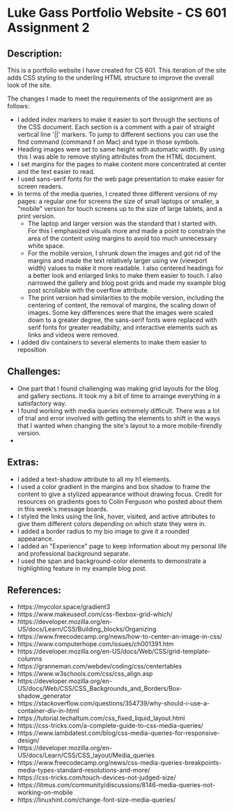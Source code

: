 <h1>Luke Gass Portfolio Website - CS 601 Assignment 2</h1>

<h2>Description:</h2>
    <p>This is a portfolio website I have created for CS 601. This iteration of the site adds CSS styling to the underling HTML structure to improve the overall look of the site.</p>
    <p>The changes I made to meet the requirements of the assignment are as follows:</p>
    <ul>
    <li>I added index markers to make it easier to sort through the sections of the CSS document. Each section is a comment with a pair of straight vertical line '||' markers. To jump to different sections you can use the find command (command f on Mac) and type in those symbols.</li>
    <li>Heading images were set to same height with automatic width. By using this I was able to remove styling attributes from the HTML document.</li>
    <li>I set margins for the pages to make content more concentrated at center
        and the text easier to read.</li>
    <li>I used sans-serif fonts for the web page presentation to make easier for screen readers.</li>
    <li>In terms of the media queries, I created three different versions of my pages: a regular one for screens the size of small laptops or smaller, a "mobile" version for touch screens up to the size of large tablets, and a print version.
        <ul>
            <li>The laptop and larger version was the standard that I started with. For this I emphasized visuals more and made a point to constrain the area of the content using margins to avoid too much unnecessary white space.</li>
            <li>For the mobile version, I shrunk down the images and got rid of the margins and made the text relatively larger using vw (viewport width) values to make it more readable. I also centered headings for a better look and enlarged links to make them easier to touch. I also narrowed the gallery and blog post grids and made my example blog post scrollable with the overflow attribute.</li>
            <li>The print version had similarities to the mobile version, including the centering of content, the removal of margins, the scaling down of images. Some key differences were that the images were scaled down to a greater degree, the sans-serif fonts were replaced with serif fonts for greater readabilty, and interactive elements such as links and videos were removed.</li>
        </ul>
    </li>
    <li>I added div containers to several elements to make them easier to reposition</li>
    </ul>
    

<h2>Challenges:</h2>
    <ul>
        <li>One part that I found challenging was making grid layouts for the blog and gallery sections. It took my a bit of time to arrainge everything in a satisfactory way.</li>
        <li>I found working with media queries extremely difficult. There was a lot of trial and error involved with getting the elements to shift in the ways that I wanted when changing the site's layout to a more mobile-firendly version.</li>
        <li>
    </ul>

<h2>Extras:</h2>
<ul>
    <li>I added a text-shadow attribute to all my h1 elements.</li>
    <li>I used a color gradient in the margins and box shadow to frame the content to give a stylized appearance without drawing focus. Credit for resources on gradients goes to Colin Ferguson who posted about them in this week's message boards.</li>
    <li>I styled the links using the link, hover, visited, and active attributes to give them different colors depending on which state they were in.</li>
    <li>I added a border radius to my bio image to give it a rounded appearance.</li>
    <li>I added an "Experience" page to keep information about my personal life and professional background separate.</li>
    <li>I used the span and background-color elements to demonstrate a highlighting feature in my example blog post.</li>
</ul>

<h2>References:</h2>
    <ul>
        <li><a>https://mycolor.space/gradient3</a></li>
        <li><a>https://www.makeuseof.com/css-flexbox-grid-which/</a></li>
        <li><a>https://developer.mozilla.org/en-US/docs/Learn/CSS/Building_blocks/Organizing</a></li>
        <li><a>https://www.freecodecamp.org/news/how-to-center-an-image-in-css/</a></li>
        <li><a>https://www.computerhope.com/issues/ch001391.htm</a></li>
        <li><a>https://developer.mozilla.org/en-US/docs/Web/CSS/grid-template-columns</a></li>
        <li><a>https://granneman.com/webdev/coding/css/centertables</a></li>
        <li><a>https://www.w3schools.com/css/css_align.asp</a></li>
        <li><a>https://developer.mozilla.org/en-US/docs/Web/CSS/CSS_Backgrounds_and_Borders/Box-shadow_generator</a></li>
        <li><a>https://stackoverflow.com/questions/354739/why-should-i-use-a-container-div-in-html</a></li>
        <li><a>https://tutorial.techaltum.com/css_fixed_liquid_layout.html</a></li>
        <li><a>https://css-tricks.com/a-complete-guide-to-css-media-queries/</a></li>
        <li><a>https://www.lambdatest.com/blog/css-media-queries-for-responsive-design/</a></li>
        <li><a>https://developer.mozilla.org/en-US/docs/Learn/CSS/CSS_layout/Media_queries</a></li>
        <a><li>https://www.freecodecamp.org/news/css-media-queries-breakpoints-media-types-standard-resolutions-and-more/</a></li>
        <a><li>https://css-tricks.com/touch-devices-not-judged-size/</a></li>
        <a><li>https://litmus.com/community/discussions/8146-media-queries-not-working-on-mobile</a></li>
        <a><li>https://linuxhint.com/change-font-size-media-queries/</a></li>
    </ul>